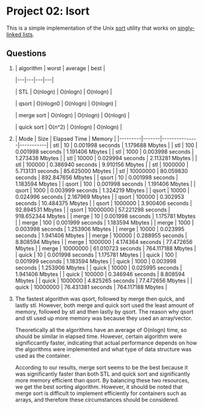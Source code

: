Project 02: lsort
===================

This is a simple implementation of the Unix [sort] utility that works on
[singly-linked lists].

[sort]: http://man7.org/linux/man-pages/man1/sort.1.html
[singly-linked lists]: https://en.wikipedia.org/wiki/Linked_list#Singly_linked_lists


Questions
---------

1.    |  algorithm  |    worst   |  average   |    best    |
      
      |---|---|---|---|
      
      |     STL     |  O(nlogn)  |  O(nlogn)  |  O(nlogn)  | 
      
      |    qsort    |  O(nlogn0  |  O(nlogn)  |  O(nlogn)  | 
      
      |  merge sort |  O(nlogn)  |  O(nlogn)  |  O(nlogn)  |
      
      | quick sort  |  O(n^2)    |  O(nlogn)  |  O(nlogn)  |


2. | Mode    | Size  | Elapsed Time  | Memory    |
|---------|-------|---------------|-----------|
| stl | 10 | 0.001998 seconds | 1.179688 Mbytes |
| stl | 100 | 0.001998 seconds | 1.191406 Mbytes |
| stl | 1000 | 0.003998 seconds | 1.273438 Mbytes |
| stl | 10000 | 0.029994 seconds | 2.113281 Mbytes |
| stl | 100000 | 0.386940 seconds | 9.910156 Mbytes |
| stl | 1000000 | 5.713131 seconds | 85.625000 Mbytes |
| stl | 10000000 | 80.059830 seconds | 892.847656 Mbytes |
| qsort | 10 | 0.001998 seconds | 1.183594 Mbytes |
| qsort | 100 | 0.001998 seconds | 1.191406 Mbytes |
| qsort | 1000 | 0.003999 seconds | 1.324219 Mbytes |
| qsort | 10000 | 0.024996 seconds | 2.167969 Mbytes |
| qsort | 100000 | 0.302953 seconds | 10.484375 Mbytes |
| qsort | 1000000 | 3.900406 seconds | 92.894531 Mbytes |
| qsort | 10000000 | 57.221298 seconds | 918.652344 Mbytes |
| merge | 10 | 0.001998 seconds | 1.175781 Mbytes |
| merge | 100 | 0.001999 seconds | 1.183594 Mbytes |
| merge | 1000 | 0.003998 seconds | 1.253906 Mbytes |
| merge | 10000 | 0.023995 seconds | 1.941406 Mbytes |
| merge | 100000 | 0.288955 seconds | 8.808594 Mbytes |
| merge | 1000000 | 4.174364 seconds | 77.472656 Mbytes |
| merge | 10000000 | 61.010723 seconds | 764.117188 Mbytes |
| quick | 10 | 0.001998 seconds | 1.175781 Mbytes |
| quick | 100 | 0.001999 seconds | 1.183594 Mbytes |
| quick | 1000 | 0.003998 seconds | 1.253906 Mbytes |
| quick | 10000 | 0.025995 seconds | 1.941406 Mbytes |
| quick | 100000 | 0.346946 seconds | 8.808594 Mbytes |
| quick | 1000000 | 4.825265 seconds | 77.472656 Mbytes |
| quick | 10000000 | 76.431381 seconds | 764.117188 Mbytes |



3. The fastest algorithm was qsort, followed by merge then quick, and lastly stl. However, both merge and quick sort used the least amount of memory, followed by stl and then lastly by qsort. The reason why qsort and stl used up more memory was because they used an array/vector. 

    Theoretically all the algorithms have an average of O(nlogn) time, so should be similar in elapsed time. However, certain algorithm were significcantly faster, indicating that actual performance depends on how the algorithms were implemented and what type of data structure was used as the container.

    According to our results, merge sort seems to be the best because it was significantly faster than both STL and quick sort and significantly more memory efficient than qsort. By balancing these two resources, we get the best sorting algorithm. However, it should be noted that merge sort is difficult to implement efficiently for containers such as arrays, and therefore these circumstances should be considered.
